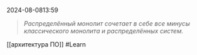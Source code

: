  2024-08-0813:59

>*Распределённый монолит сочетает в себе все минусы классического монолита и распределённых систем.*

[[архитектура ПО]]
#Learn